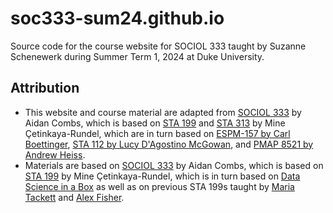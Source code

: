 # soc333-sum24.github.io

Source code for the course website for SOCIOL 333 taught by Suzanne Schenewerk during Summer Term 1, 2024 at Duke University.

## Attribution

-   This website and course material are adapted from [SOCIOL 333](https://soc333-sum23.github.io/) by Aidan Combs, which is based on [STA 199](https://sta199-f22-1.github.io/) and [STA 313](https://vizdata.org/) by Mine Çetinkaya-Rundel, which are in turn based on [ESPM-157 by Carl Boettinger](https://espm-157.carlboettiger.info/), [STA 112 by Lucy D'Agostino McGowan](https://sta-112-f22.github.io/website/), and [PMAP 8521 by Andrew Heiss](https://evalf22.classes.andrewheiss.com/).
-   Materials are based on [SOCIOL 333](https://soc333-sum23.github.io/) by Aidan Combs, which is based on [STA 199](https://sta199-f22-1.github.io/) by Mine Çetinkaya-Rundel, which is in turn based on [Data Science in a Box](https://datasciencebox.org/) as well as on previous STA 199s taught by [Maria Tackett](https://maria-tackett.netlify.app/) and [Alex Fisher](https://stat.duke.edu/alexander-fisher).
